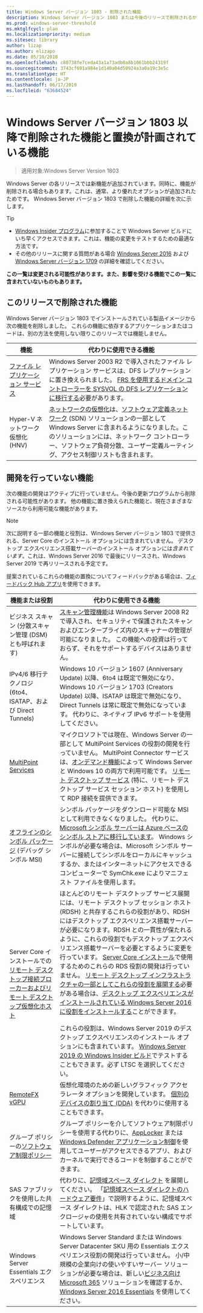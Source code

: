 ```yaml
---
title: Windows Server バージョン 1803 - 削除された機能
description: Windows Server バージョン 1803 または今後のリリースで削除されるか、推奨されなくなる機能の詳細
ms.prod: windows-server-threshold
ms.mktglfcycl: plan
ms.localizationpriority: medium
ms.sitesec: library
author: lizap
ms.author: elizapo
ms.date: 05/10/2018
ms.openlocfilehash: c80738fe7ceda43a1a73adb0a8b1061bbb24319f
ms.sourcegitcommit: 3743cf691a984e1d140a04d50924a3a0a19c3e5c
ms.translationtype: HT
ms.contentlocale: ja-JP
ms.lasthandoff: 06/17/2019
ms.locfileid: "63684524"
---
```

# <a name="features-removed-or-planned-for-replacement-starting-with-windows-server-version-1803"></a>Windows Server バージョン 1803 以降で削除された機能と置換が計画されている機能

> 適用対象:Windows Server Version 1803

Windows Server の各リリースでは新機能が追加されています。同時に、機能が削除される場合もあります。これは、通常、より優れたオプションが追加されたためです。 Windows Server バージョン 1803 で削除した機能の詳細を次に示します。   

> [!TIP]
> - [Windows Insider プログラム](https://insider.windows.com)に参加することで Windows Server ビルドにいち早くアクセスできます。これは、機能の変更をテストするための最適な方法です。
> - その他のリリースに関する質問がある場合 [Windows Server 2016](deprecated-features.md) および [Windows Server バージョン 1709](removed-features-1709.md) の詳細を確認してください。

**この一覧は変更される可能性があります。また、影響を受ける機能でこの一覧に含まれていないものもあります。** 

## <a name="features-we-removed-in-this-release"></a>このリリースで削除された機能

Windows Server バージョン 1803 でインストールされている製品イメージから次の機能を削除しました。 これらの機能に依存するアプリケーションまたはコードは、別の方法を使用しない限りこのリリースでは機能しません。   

|機能    |代わりに使用できる機能|
|-----------|--------------------|
|[ファイル レプリケーション サービス](https://support.microsoft.com/en-us/help/4025991/windows-server-version-1709-no-longer-supports-frs)|Windows Server 2003 R2 で導入されたファイル レプリケーション サービスは、DFS レプリケーションに置き換えられました。 [FRS を使用するドメイン コントローラーを SYSVOL の DFS レプリケーションに移行する](https://blogs.technet.microsoft.com/filecab/2014/06/25/streamlined-migration-of-frs-to-dfsr-sysvol/)必要があります。|
|Hyper-V ネットワーク仮想化 (HNV)|[ネットワークの仮想化](../networking/sdn/technologies/hyper-v-network-virtualization/whats-new-hyperv-network-virtualization-windows-server.md)は、[ソフトウェア定義ネットワーク](../networking/sdn/software-defined-networking.md) (SDN) ソリューションの一部として Windows Server に含まれるようになりました。このソリューションには、ネットワーク コントローラー、ソフトウェア負荷分散、ユーザー定義ルーティング、アクセス制御リストも含まれます。|

## <a name="features-were-no-longer-developing"></a>開発を行っていない機能

次の機能の開発はアクティブに行っていません。今後の更新プログラムから削除される可能性があります。 他の機能に置き換えられた機能と、現在さまざまなソースから利用可能な機能があります。 

>[!NOTE]
> 次に説明する一部の機能と役割は、Windows Server バージョン 1803 で提供される、Server Core のインストール オプションには含まれていません。 デスクトップ エクスペリエンス搭載サーバーのインストール オプションには*含まれています*。これは、Windows Server 2016 で最後にリリースされ、Windows Server 2019 で再リリースされる予定です。

提案されているこれらの機能の置換についてフィードバックがある場合は、[フィードバック Hub アプリ](https://support.microsoft.com/help/4021566/windows-10-send-feedback-to-microsoft-with-feedback-hub-app)を使用できます。 

|機能または役割    |代わりに使用できる機能|
|-----------|---------------------|
|ビジネス スキャン (分散スキャン管理 (DSM) とも呼ばれます)|[スキャン管理機能](https://docs.microsoft.com/previous-versions/windows/it-pro/windows-server-2008-R2-and-2008/dd759124\(v%3dws.11\))は Windows Server 2008 R2 で導入され、セキュリティで保護されたスキャンおよびエンタープライズ内のスキャナーの管理が可能になりました。 この機能への投資は行っておらず、それをサポートするデバイスはありません。|
|IPv4/6 移行テクノロジ (6to4、ISATAP、および Direct Tunnels)|Windows 10 バージョン 1607 (Anniversary Update) 以降、6to4 は既定で無効になり、Windows 10 バージョン 1703 (Creators Update) 以降、ISATAP は既定で無効になり、Direct Tunnels は常に既定で無効になっています。 代わりに、ネイティブ IPv6 サポートを使用してください。|
|[MultiPoint Services](../remote/multipoint-services/multipoint-services.md)|マイクロソフトでは現在、Windows Server の一部として MultiPoint Services の役割の開発を行っていません。 MultiPoint Connector サービスは、[オンデマンド機能](https://docs.microsoft.com/windows-hardware/manufacture/desktop/features-on-demand-v2--capabilities)によって Windows Server と Windows 10 の両方で利用可能です。 [リモート デスクトップ サービス](../remote/remote-desktop-services/welcome-to-rds.md) (特に、リモート デスクトップ サービス セッション ホスト) を使用して RDP 接続を提供できます。 |
|[オフラインのシンボル パッケージ](https://docs.microsoft.com/windows-hardware/drivers/debugger/debugger-download-symbols) (デバッグ シンボル MSI)|シンボル パッケージをダウンロード可能な MSI として利用できなくなりました。 代わりに、[Microsoft シンボル サーバーは Azure ベースのシンボル ストアに移行しています](https://blogs.msdn.microsoft.com/windbg/2017/10/18/update-on-microsofts-symbol-server/)。 Windows シンボルが必要な場合は、Microsoft シンボル サーバーに接続してシンボルをローカルにキャッシュするか、またはインターネットにアクセスできるコンピューターで SymChk.exe によりマニフェスト ファイルを使用します。|
|Server Core インストールでの[リモート デスクトップ接続ブローカーおよびリモート デスクトップ仮想化ホスト](../remote/remote-desktop-services/desktop-hosting-service.md)|ほとんどのリモート デスクトップ サービス展開には、リモート デスクトップ セッション ホスト (RDSH) と共存するこれらの役割があり、RDSH にはデスクトップ エクスペリエンス搭載サーバーが必要になります。RDSH との一貫性が保たれるように、これらの役割でもデスクトップ エクスペリエンス搭載サーバーを必要とするように変更を行っています。 [Server Core インストール](../administration/server-core/what-is-server-core.md)で使用するためのこれらの RDS 役割の開発は行っていません。 [リモート デスクトップ インフラストラクチャの一部としてこれらの役割を展開する](../remote/remote-desktop-services/rds-deploy-infrastructure.md)必要がある場合は、[デスクトップ エクスペリエンスがインストールされている Windows Server 2016 に役割をインストールする](getting-started-with-server-with-desktop-experience.md)ことができます。 <br/><br/>これらの役割は、Windows Server 2019 のデスクトップ エクスペリエンスのインストール オプションにも含まれています。 [Windows Server 2019 の Windows Insider ビルド](https://docs.microsoft.com/windows-insider/at-work/)でテストすることもできます。必ず LTSC を選択してください。 |
|[RemoteFX vGPU](../remote/remote-desktop-services/rds-remotefx-vgpu.md)|仮想化環境のための新しいグラフィック アクセラレータ オプションを開発しています。 [個別のデバイスの割り当て (DDA)](../virtualization/hyper-v/plan/plan-for-deploying-devices-using-discrete-device-assignment.md) を代わりに使用することもできます。|
|グループ ポリシーの[ソフトウェア制限ポリシー](../identity/software-restriction-policies/software-restriction-policies.md)|グループ ポリシーを介してソフトウェア制限ポリシーを使用する代わりに、[AppLocker](https://docs.microsoft.com/windows/security/threat-protection/applocker/applocker-overview) または [Windows Defender アプリケーション制御](https://docs.microsoft.com/windows/security/threat-protection/windows-defender-application-control)を使用してユーザーがアクセスできるアプリ、およびカーネルで実行できるコードを制御することができます。|
|SAS ファブリックを使用した共有構成での記憶域|代わりに、[記憶域スペース ダイレクト](../storage/storage-spaces/storage-spaces-direct-overview.md) を展開してください。 「[記憶域スペース ダイレクトのハードウェア要件](../storage/storage-spaces/storage-spaces-direct-hardware-requirements.md)」で説明するように、記憶域スペース ダイレクトは、HLK で認定された SAS エンクロージャの使用を共有されていない構成でサポートしています。|
|Windows Server Essentials エクスペリエンス|Windows Server Standard または Windows Server Datacenter SKU 用の Essentials エクスペリエンス役割の開発は行っていません。 小/中規模の企業向けの使いやすいサーバー ソリューションが必要な場合は、新しい[ビジネス向け Microsoft 365](https://www.microsoft.com/microsoft-365/business) ソリューションを確認するか、[Windows Server 2016 Essentials](https://docs.microsoft.com/windows-server-essentials/get-started/get-started) を使用してください。|

